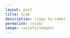 ```yaml
---
layout: post
title: Scab
description: (copy to come)
permalink: /scab/
image: /assets/images/
---
```

